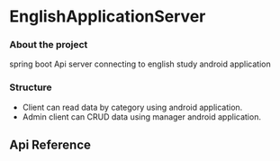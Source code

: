 # EnglishApplicationServer   
   
   
   
   
      
         
            
               
### About the project  
spring boot  Api server connecting to english study android application   
### Structure   
- Client can read data by category using android application.
- Admin client can CRUD data using manager android application.   


## Api Reference   
